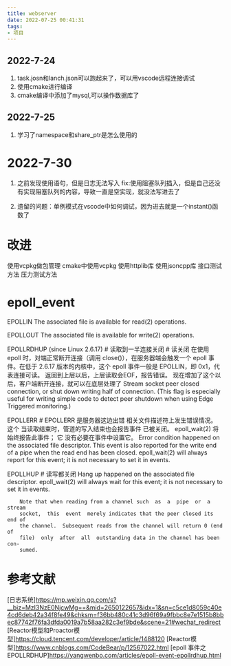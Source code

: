 ```yaml
---
title: webserver
date: 2022-07-25 00:41:31
tags:
- 项目
---
```



## 2022-7-24

1. task.josn和lanch.json可以跑起来了，可以用vscode远程连接调试
2. 使用cmake进行编译
3. cmake编译中添加了mysql,可以操作数据库了


## 2022-7-25

1. 学习了namespace和share_ptr是怎么使用的



# 2022-7-30
1. 之前发现使用语句，但是日志无法写入
fix:使用阻塞队列插入，但是自己还没有实现阻塞队列的内容，导致一直是空实现，就没法写进去了

2. 遗留的问题：单例模式在vscode中如何调试，因为进去就是一个instant()函数了





# 改进
使用vcpkg做包管理
cmake中使用vcpkg
使用httplib库
使用jsoncpp库
接口测试方法
压力测试方法


# epoll_event

EPOLLIN
        The associated file is available for read(2) operations.

EPOLLOUT
        The associated file is available for write(2) operations.

EPOLLRDHUP (since Linux 2.6.17) # 读取到一半连接关闭
        # 读关闭
        在使用 epoll 时，对端正常断开连接（调用 close()），在服务器端会触发一个 epoll 事件。在低于 2.6.17 版本的内核中，这个 epoll 事件一般是 EPOLLIN，即 0x1，代表连接可读。
        返回到上层以后，上层读取会EOF，报告错误。
        现在增加了这个以后，客户端断开连接，就可以在底层处理了
        Stream socket peer closed connection, or shut  down  writing  half  of
        connection.   (This  flag is especially useful for writing simple code
        to detect peer shutdown when using Edge Triggered monitoring.)

EPOLLERR
        # EPOLLERR 是服务器这边出错
        相关文件描述符上发生错误情况。 这个
         当读取结束时，管道的写入结束也会报告事件
         已被关闭。 epoll_wait(2) 将始终报告此事件； 它
         没有必要在事件中设置它。
        Error  condition  happened  on  the  associated file descriptor.  This
        event is also reported for the write end of a pipe when the  read  end
        has  been closed.  epoll_wait(2) will always report for this event; it
        is not necessary to set it in events.

EPOLLHUP
        # 读写都关闭
        Hang up happened on the  associated  file  descriptor.   epoll_wait(2)
        will  always  wait  for  this  event; it is not necessary to set it in
        events.

        Note that when reading from a channel such  as  a  pipe  or  a  stream
        socket,  this  event  merely indicates that the peer closed its end of
        the channel.  Subsequent reads from the channel will return 0 (end  of
        file)  only  after  all  outstanding data in the channel has been con‐
        sumed.

# 参考文献

[日志系统]https://mp.weixin.qq.com/s?__biz=MzI3NzE0NjcwMg==&mid=2650122657&idx=1&sn=c5ce1d8059c40e4cd6deb42a34f8fe49&chksm=f36bb480c41c3d96f69a9fbbc8e7e1515b8bbec87742f76fa3dfda0019a7b58aa282c3ef9bde&scene=21#wechat_redirect
[Reactor模型和Proactor模型]https://cloud.tencent.com/developer/article/1488120
[Reactor模型]https://www.cnblogs.com/CodeBear/p/12567022.html
[epoll 事件之 EPOLLRDHUP]https://yangwenbo.com/articles/epoll-event-epollrdhup.html

